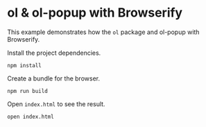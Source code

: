 # ol & ol-popup with Browserify

This example demonstrates how the `ol` package and ol-popup with Browserify.

Install the project dependencies.

    npm install

Create a bundle for the browser.

    npm run build

Open `index.html` to see the result.

    open index.html
